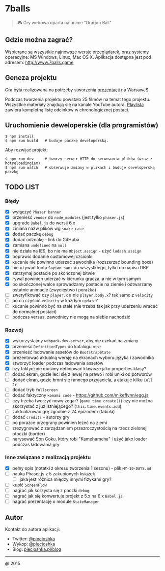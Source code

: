 # 7balls

> :video_game: Gry webowa oparta na anime "Dragon Ball"

## Gdzie można zagrać?

Wspierane są wszystkie najnowsze wersje przeglądarek, oraz systemy operacyjne: MS Windows, Linux, Mac OS X.
Aplikacja dostępna jest pod adresem: http://www.7balls.game

## Geneza projektu

Gra była realizowana na potrzeby stworzenia [prezentacji](https://www.youtube.com/watch?v=klDeljOKDjU) na WarsawJS.

Podczas tworzenia projektu powstało 25 filmów na temat tego projektu.
Wszystkie materiały znajdują się na kanale YouTube autora.
[Playlista](https://www.youtube.com/playlist?list=PLDTdlgCXlVhjAlKJ1W2Y12Xejvt4Ih02p) zawiera kompletną listę odcinków w chronologicznej postaci.

## Uruchomienie deweloperskie (dla programistów)

```
$ npm install
$ npm run build   # buduje paczkę developerską.
```

Aby rozwijać projekt:

```
$ npm run dev     # tworzy serwer HTTP do serwowania plików (wraz z hotreloadingiem)
$ npm run watch   # obserwuje zmiany w plikach i buduje developerską paczkę
```

## TODO LIST

### Błędy

* [x] wyłączyć `Phaser banner`
* [x] przenieść `vendor` do `node_modules` (jest tylko `phaser.js`)
* [x] upgrade `Babel.js` do wersji 6.x
* [x] zmiana nazw plików wg `snake case`
* [x] dodać paczkę `debug`
* [x] dodać odznakę - link do GitHuba
* [x] zamiana `undefined` na `null`
* [x] nie działa na IE9, bo nie ma `Object.assign` - użyć `lodash.assign`
* [x] poprawić dodanie customowej czcionki
* [x] kucanie nie powinno uderzać zawodnika (rozszerzać bounding boxa)
* [x] nie używać fonta `Sayian sans` do wszystkiego, tylko do napisu DBP
* [x] zatrzymaj postacie po skończonej bitwie
* [x] rywal powinien uderzać w kierunku gracza, a nie w tym samym
* [x] po skończonej walce sprowadzamy postacie na ziemie i odtwarzamy ostatnie animacje (zwycięstwo i porażka)
* [ ] zweryfikować czy `player.x` a nie `player.body.x`? tak samo z `velocity`
* [ ] po co czyścić `velocity` w każdym `update`?
* [ ] kucanie powinno być na stałe (nie trzeba tak jak przy uderzeniu wracać do normalnej postaci)
* [ ] podczas versus, zawodnicy nie mogą na siebie nachodzić

### Rozwój

* [x] wykorzystajmy `webpack-dev-server`, aby nie czekać na zmiany
* [x] przenieść `DefinitionTypes` do katalogu `misc`
* [x] przenieść ładowanie assetów do `BootstrapState`
* [x] prezentować aktualną wersję na ekranach wyboru języka i zawodnika
* [x] stworzyć loader podczas ładowania assetów
* [x] czy faktycznie musimy definiować klawisze jako properties klasy?
* [ ] dodać ekran, gdzie leci się z lewej na prawo i robi uniki od potworów
* [ ] dodać ekran, gdzie broni się rannego przyjaciela, a atakuje kilku `Cell Jr.`
* [ ] dodać tryb `fullscreen`
* [ ] dodać faktyczny `konami code` - https://github.com/mikeflynn/egg.js
* [ ] czy trzeba tworzyć nowy zegar? (`game.time.create()`) czy nie można skorzystać z już istniejącego? (`this.time.events.add`)
* [ ] zaktualizować grę zgodnie z 24 epizodem (fabuła)
* [ ] dodać `credits` - autorzy gry
* [ ] po porażce przegrany powinien leżeć na ziemi
* [ ] zrezygnować z zarządzaniem przezroczystością na rzecz zielonej otoczki (border)
* [ ] narysować Son Goku, który robi "Kamehameha" i użyć jako loader podczas ładowania gry

### Inne związane z realizacją projektu

* [x] pełny opis (notatki z okresu tworzenia 1 sezonu) - plik `MY-10-DAYS.md`
* [ ] nauka Phaser.js z 5 zakupionych książek
    * [ ] jaka jest różnica między innymi fizykami gry?
* [ ] kupić `ScreenFlow`
* [ ] nagrać jak korzysta się z paczki `debug`
* [ ] nagrać jak się konwertuje projekt z 5.x na 6.x `Babel.js`
* [ ] nagrać prezentację o module `StateManager`

## Autor

Kontakt do autora aplikacji:

 * Twitter: [@piecioshka](http://twitter.com/piecioshka)
 * Wykop: [@piecioshka](http://wykop.pl/profile/piecioshka)
 * Blog: [piecioshka.pl/blog](http://piecioshka.pl/blog/)

---

@ 2015
